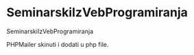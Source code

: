 # SeminarskiIzVebProgramiranja
SeminarskiIzVebProgramiranja

PHPMailer skinuti i dodati u php file.
